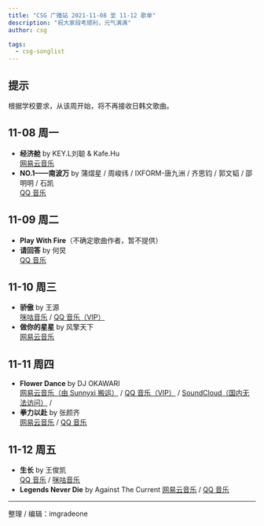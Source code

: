 ```yaml
---
title: "CSG 广播站 2021-11-08 至 11-12 歌单"
description: "祝大家段考顺利，元气满满"
author: csg

tags:
  - csg-songlist
---
```


## 提示
根据学校要求，从该周开始，将不再接收日韩文歌曲。

## 11-08 周一

- **经济舱** by KEY.L刘聪 & Kafe.Hu  
  [网易云音乐](https://music.163.com/song?id=1492049185)
- **NO.1——南波万** by 蒲熠星 / 周峻纬 / IXFORM-唐九洲 / 齐思钧 / 郭文韬 / 邵明明 / 石凯  
  [QQ 音乐](https://y.qq.com/n/ryqq/songDetail/000NAyGB1azhLQ)

## 11-09 周二

- **Play With Fire**（不确定歌曲作者，暂不提供）  
- **请回答** by 何炅  
  [QQ 音乐](https://y.qq.com/n/ryqq/songDetail/002FqKxj4LeBtc)

## 11-10 周三

- **骄傲** by 王源  
  [咪咕音乐](https://music.migu.cn/v3/music/song/69906200022) / [QQ 音乐（VIP）](https://y.qq.com/n/ryqq/songDetail/003QMt9F3WhmXS)
- **做你的星星** by 风擎天下  
  [网易云音乐](https://music.163.com/song?id=1484163081)

## 11-11 周四

- **Flower Dance** by DJ OKAWARI  
  [网易云音乐（由 Sunnyxi 搬运）](https://music.163.com/song?id=1860135779) / [QQ 音乐（VIP）](https://y.qq.com/n/ryqq/songDetail/003AepR40yJdm8) / [SoundCloud（国内无法访问）](https://soundcloud.com/djokawari/flower-dance) / 
- **拳力以赴** by 张颜齐  
  [网易云音乐](https://music.163.com/song?id=1875908742) / [QQ 音乐](https://y.qq.com/n/ryqq/songDetail/0020ovFd1NlclY)

## 11-12 周五

- **生长** by 王俊凯  
  [QQ 音乐](https://y.qq.com/n/ryqq/songDetail/001b27bh1na0hB) / [咪咕音乐](https://music.migu.cn/v3/music/song/69909900051)
- **Legends Never Die** by Against The Current
  [网易云音乐](https://music.163.com/song?id=506196018) / [QQ 音乐](https://y.qq.com/n/ryqq/songDetail/00394z9S2ciPAD)

---

整理 / 编辑：imgradeone
